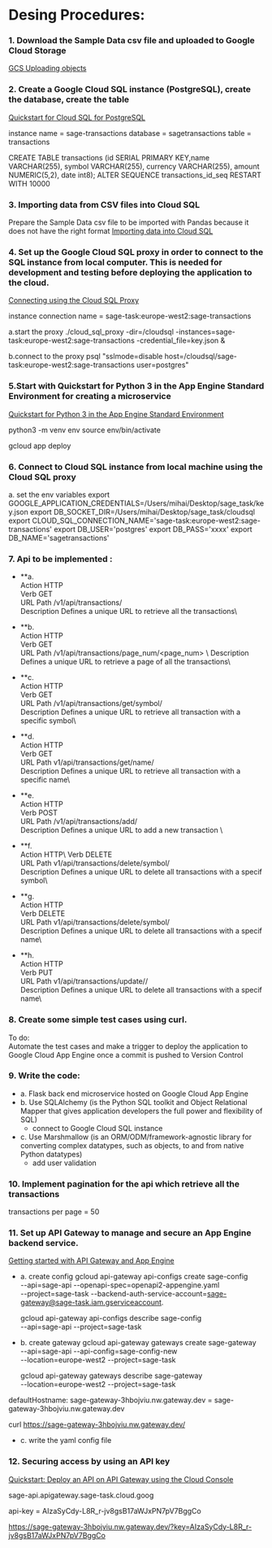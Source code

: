 

# Desing Procedures: 


### 1. Download the Sample Data csv file and uploaded to Google Cloud Storage 
[GCS Uploading objects](https://cloud.google.com/storage/docs/uploading-objects)


### 2. Create a Google Cloud SQL instance (PostgreSQL), create the database, create the table 
[Quickstart for Cloud SQL for PostgreSQL](https://cloud.google.com/sql/docs/postgres/quickstart)

instance name = sage-transactions
database = sagetransactions
table = transactions


CREATE TABLE transactions (id SERIAL PRIMARY KEY,name VARCHAR(255), symbol VARCHAR(255), currency VARCHAR(255), amount NUMERIC(5,2), date int8);
ALTER SEQUENCE transactions_id_seq RESTART WITH 10000

### 3. Importing data from CSV files into Cloud SQL
Prepare the Sample Data csv file to be imported with Pandas because it does not have the right format
[Importing data into Cloud SQL](https://cloud.google.com/sql/docs/postgres/import-export/importing)


### 4. Set up the Google Cloud SQL proxy in order to connect to the SQL instance from local computer. This is needed for development and testing before deploying the application to the cloud.
[Connecting using the Cloud SQL Proxy](https://cloud.google.com/sql/docs/postgres/connect-admin-proxy)

instance connection name = sage-task:europe-west2:sage-transactions

a.start the proxy
./cloud_sql_proxy -dir=/cloudsql -instances=sage-task:europe-west2:sage-transactions -credential_file=key.json &

b.connect to the proxy
psql "sslmode=disable host=/cloudsql/sage-task:europe-west2:sage-transactions user=postgres"


### 5.Start with Quickstart for Python 3 in the App Engine Standard Environment for creating a microservice 
[Quickstart for Python 3 in the App Engine Standard Environment](https://cloud.google.com/appengine/docs/standard/python3/quickstart)

python3 -m venv env
source env/bin/activate

gcloud app deploy


### 6. Connect to Cloud SQL instance from local machine using the Cloud SQL proxy

a. set the env variables 
export GOOGLE_APPLICATION_CREDENTIALS=/Users/mihai/Desktop/sage_task/key.json
export DB_SOCKET_DIR=/Users/mihai/Desktop/sage_task/cloudsql
export CLOUD_SQL_CONNECTION_NAME='sage-task:europe-west2:sage-transactions'
export DB_USER='postgres'
export DB_PASS='xxxx'
export DB_NAME='sagetransactions'


### 7. Api to be implemented : 

- **a.\
Action	     HTTP \
Verb         GET\
URL Path     /v1/api/transactions/  \
Description  Defines a unique URL to retrieve all the transactions\

- **b.\
Action	     HTTP \
Verb         GET\
URL Path     /v1/api/transactions/page_num/<page_num> \ 
Description  Defines a unique URL to retrieve a page of all the transactions\


- **c.\
Action	     HTTP \
Verb         GET\
URL Path     /v1/api/transactions/get/symbol/<symbol> \
Description  Defines a unique URL to retrieve all transaction with a specific symbol\

- **d.\
Action	     HTTP \
Verb         GET\
URL Path     v1/api/transactions/get/name/<name>\
Description  Defines a unique URL to retrieve all transaction with a specific name\

- **e.\
Action	     HTTP \
Verb         POST\
URL Path     /v1/api/transactions/add/\
Description  Defines a unique URL to add a new transaction \

- **f.\
Action	     HTTP\ 
Verb         DELETE\
URL Path     v1/api/transactions/delete/symbol/<symbol>\
Description  Defines a unique URL to delete all transactions with a specif symbol\

- **g.\
Action	     HTTP \
Verb         DELETE\
URL Path     v1/api/transactions/delete/symbol/<name>\
Description  Defines a unique URL to delete all transactions with a specif name\


- **h.\
Action	     HTTP \
Verb         PUT\
URL Path     v1/api/transactions/update/<symbol>/<currency>\
Description  Defines a unique URL to delete all transactions with a specif name\



### 8. Create some simple test cases using curl. 

To do:\
Automate the test cases and make a trigger to deploy the application to 
Google Cloud App Engine once a commit is pushed to Version Control 


### 9. Write the code:

- a. Flask back end microservice hosted on Google Cloud App Engine
- b. Use SQLAlchemy (is the Python SQL toolkit and Object Relational Mapper that 
gives application developers the full power and flexibility of SQL)
     - connect to Google Cloud SQL instance
- c. Use Marshmallow (is an ORM/ODM/framework-agnostic library for converting 
complex datatypes, such as objects, to and from native Python datatypes)
     - add user validation 


### 10. Implement pagination for the api which retrieve all the transactions
transactions per page = 50   


### 11. Set up API Gateway to manage and secure an App Engine backend service.
[Getting started with API Gateway and App Engine](https://cloud.google.com/api-gateway/docs/get-started-app-engine)

- a. create config
gcloud api-gateway api-configs create sage-config \
  --api=sage-api --openapi-spec=openapi2-appengine.yaml \
  --project=sage-task --backend-auth-service-account=sage-gateway@sage-task.iam.gserviceaccount.


  gcloud api-gateway api-configs describe sage-config \
  --api=sage-api --project=sage-task

- b. create gateway
  gcloud api-gateway gateways create sage-gateway \
  --api=sage-api --api-config=sage-config-new \
  --location=europe-west2 --project=sage-task

  gcloud api-gateway gateways describe sage-gateway \
  --location=europe-west2 --project=sage-task

defaultHostname: sage-gateway-3hbojviu.nw.gateway.dev = sage-gateway-3hbojviu.nw.gateway.dev

curl https://sage-gateway-3hbojviu.nw.gateway.dev/

- c. write the yaml config file 


### 12. Securing access by using an API key
[Quickstart: Deploy an API on API Gateway using the Cloud Console](https://cloud.google.com/api-gateway/docs/quickstart-console)

sage-api.apigateway.sage-task.cloud.goog

api-key = AIzaSyCdy-L8R_r-jv8gsB17aWJxPN7pV7BggCo

https://sage-gateway-3hbojviu.nw.gateway.dev/?key=AIzaSyCdy-L8R_r-jv8gsB17aWJxPN7pV7BggCo



